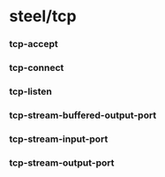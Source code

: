 # steel/tcp
### **tcp-accept**
### **tcp-connect**
### **tcp-listen**
### **tcp-stream-buffered-output-port**
### **tcp-stream-input-port**
### **tcp-stream-output-port**
